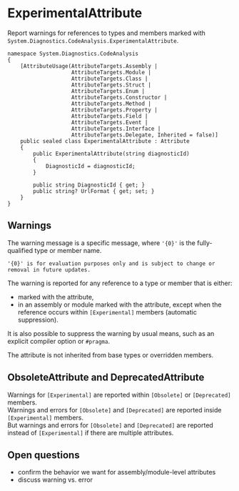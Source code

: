 ExperimentalAttribute
=====================
Report warnings for references to types and members marked with `System.Diagnostics.CodeAnalysis.ExperimentalAttribute`.
```
namespace System.Diagnostics.CodeAnalysis
{
    [AttributeUsage(AttributeTargets.Assembly |
                    AttributeTargets.Module |
                    AttributeTargets.Class |
                    AttributeTargets.Struct |
                    AttributeTargets.Enum |
                    AttributeTargets.Constructor |
                    AttributeTargets.Method |
                    AttributeTargets.Property |
                    AttributeTargets.Field |
                    AttributeTargets.Event |
                    AttributeTargets.Interface |
                    AttributeTargets.Delegate, Inherited = false)]
    public sealed class ExperimentalAttribute : Attribute
    {
        public ExperimentalAttribute(string diagnosticId)
        {
            DiagnosticId = diagnosticId;
        }

        public string DiagnosticId { get; }
        public string? UrlFormat { get; set; }
    }
}
```

## Warnings
The warning message is a specific message, where `'{0}'` is the fully-qualified type or member name.
```
'{0}' is for evaluation purposes only and is subject to change or removal in future updates.
```

The warning is reported for any reference to a type or member that is either:
- marked with the attribute,
- in an assembly or module marked with the attribute,
except when the reference occurs  within `[Experimental]` members (automatic suppression).

It is also possible to suppress the warning by usual means, such as an explicit compiler option or `#pragma`.

The attribute is not inherited from base types or overridden members.

## ObsoleteAttribute and DeprecatedAttribute

Warnings for `[Experimental]` are reported within `[Obsolete]` or `[Deprecated]` members.  
Warnings and errors for `[Obsolete]` and `[Deprecated]` are reported inside `[Experimental]` members.  
But warnings and errors for `[Obsolete]` and `[Deprecated]` are reported instead of `[Experimental]` if there are multiple attributes.  

## Open questions
- confirm the behavior we want for assembly/module-level attributes
- discuss warning vs. error
